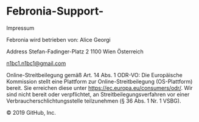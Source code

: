 # Febronia-Support-




Impressum


Febronia wird betrieben von: Alice Georgi

Address
Stefan-Fadinger-Platz 2
1100 Wien
Österreich 

n1bc1.n1bc1@gmail.com

Online-Streitbeilegung gemäß Art. 14 Abs. 1 ODR-VO:
Die Europäische Kommission stellt eine Plattform zur Online-Streitbeilegung (OS-Plattform) bereit.
Sie erreichen diese unter https://ec.europa.eu/consumers/odr/. Wir sind nicht bereit oder verpflichtet, an Streitbeilegungsverfahren vor einer Verbraucherschlichtungsstelle teilzunehmen (§ 36 Abs. 1 Nr. 1 VSBG).

© 2019 GitHub, Inc.
